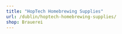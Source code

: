 ```yaml
---
title: "HopTech Homebrewing Supplies"
url: /dublin/hoptech-homebrewing-supplies/
shop: Brauerei
---
```

